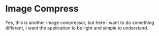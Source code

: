 # Image Compress
Yes, this is another image compressor, but here I want to do something different, I want the application to be light and simple to understand.